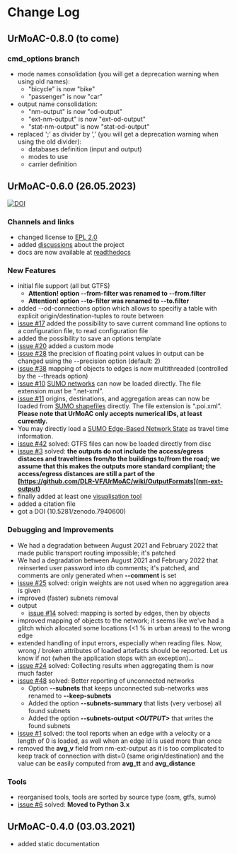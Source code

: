 # Change Log

## UrMoAC-0.8.0 (to come)

### cmd_options branch

* mode names consolidation (you will get a deprecation warning when using old names):
  * "bicycle" is now "bike"
  * "passenger" is now "car"
* output name consolidation:
  * "nm-output" is now "od-output"
  * "ext-nm-output" is now "ext-od-output"
  * "stat-nm-output" is now "stat-od-output"
* replaced ';' as divider by ',' (you will get a deprecation warning when using the old divider):
  * databases definition (input and output)
  * modes to use
  * carrier definition



## UrMoAC-0.6.0 (26.05.2023)

[![DOI](https://img.shields.io/badge/doi-10.5281%2Fzenodo.79406006-blue)](https://doi.org/10.5281/zenodo.7940600)

### Channels and links

* changed license to [EPL 2.0](LICENSE.md)
* added [discussions](https://github.com/DLR-VF/UrMoAC/discussions) about the project
* docs are now available at [readthedocs](https://urmoac.readthedocs.io/)


### New Features

* initial file support (all but GTFS)
  * **Attention! option --from-filter was renamed to --from.filter**
  * **Attention! option --to-filter was renamed to --to.filter**
* added --od-connections option which allows to specifiy a table with explicit origin/destination-tuples to route between
* [issue #17](https://github.com/DLR-VF/UrMoAC/issues/17) added the possibility to save current command line options to a configuration file, to read configuration file
* added the possibility to save an options template
* [issue #20](https://github.com/DLR-VF/UrMoAC/issues/20) added a custom mode
* [issue #28](https://github.com/DLR-VF/UrMoAC/issues/28) the precision of floating point values in output can be changed using the --precision <INT> option (default: 2)
* [issue #38](https://github.com/DLR-VF/UrMoAC/issues/38) mapping of objects to edges is now multithreaded (controlled by the --threads option)
* [issue #10](https://github.com/DLR-VF/UrMoAC/issues/10) [SUMO networks](https://sumo.dlr.de/docs/Networks/SUMO_Road_Networks.html) can now be loaded directly. The file extension must be &ldquo;.net-xml&rdquo;.
* [issue #11](https://github.com/DLR-VF/UrMoAC/issues/11) origins, destinations, and aggregation areas can now be loaded from [SUMO shapefiles](https://sumo.dlr.de/docs/Simulation/Shapes.html) directly. The file extension is &ldquo;.poi.xml&rdquo;. __Please note that UrMoAC only accepts numerical IDs, at least currently.__
* You may directly load a [SUMO Edge-Based Network State](https://sumo.dlr.de/docs/Simulation/Output/Lane-_or_Edge-based_Traffic_Measures.html) as travel time information.
* [issue #42](https://github.com/DLR-VF/UrMoAC/issues/42) solved: GTFS files can now be loaded directly from disc
* [issue #3](https://github.com/DLR-VF/UrMoAC/issues/31) solved: **the outputs do not include the access/egress distaces and traveltimes from/to the buildings to/from the road; we assume that this makes the outputs more standard compliant; the access/egress distances are still a part of the [https://github.com/DLR-VF/UrMoAC/wiki/OutputFormats](nm-ext-output)**
* finally added at least one [visualisation tool](./VisualisationTools.md)
* added a citation file
* got a DOI (10.5281/zenodo.7940600)


### Debugging and Improvements

* We had a degradation between August 2021 and February 2022 that made public transport routing impossible; it&apos;s patched
* We had a degradation between August 2021 and February 2022 that reinserted user password into db comments; it&apos;s patched, and comments are only generated when **--comment** is set
* [issue #25](https://github.com/DLR-VF/UrMoAC/issues/25) solved: origin weights are not used when no aggregation area is given
* improved (faster) subnets removal
* output
    * [issue #14](https://github.com/DLR-VF/UrMoAC/issues/14) solved: mapping is sorted by edges, then by objects
* improved mapping of objects to the network; it seems like we&apos;ve had a glitch which allocated some locations (&lt;1 % in urban areas) to the wrong edge
* extended handling of input errors, especially when reading files. Now, wrong / broken attributes of loaded artefacts should be reported. Let us know if not (when the application stops with an exception)&hellip;
* [issue #24](https://github.com/DLR-VF/UrMoAC/issues/24) solved: Collecting results when aggregating them is now much faster
* [issue #48](https://github.com/DLR-VF/UrMoAC/issues/48) solved: Better reporting of unconnected networks
    * Option **--subnets** that keeps unconnected sub-networks was renamed to **--keep-subnets**
    * Added the option **--subnets-summary** that lists (very verbose) all found subnets
    * Added the option **--subnets-output *&lt;OUTPUT&gt;*** that writes the found subnets
* [issue #1](https://github.com/DLR-VF/UrMoAC/issues/1) solved: the tool reports when an edge with a velocity or a length of 0 is loaded, as well when an edge id is used more than once
* removed the **avg_v** field from nm-ext-output as it is too complicated to keep track of connection with dist=0 (same origin/destination) and the value can be easily computed from **avg_tt** and **avg_distance**


### Tools

* reorganised tools, tools are sorted by source type (osm, gtfs, sumo)
* [issue #6](https://github.com/DLR-VF/UrMoAC/issues/6) solved: **Moved to Python 3.x**


## UrMoAC-0.4.0 (03.03.2021)

* added static documentation
